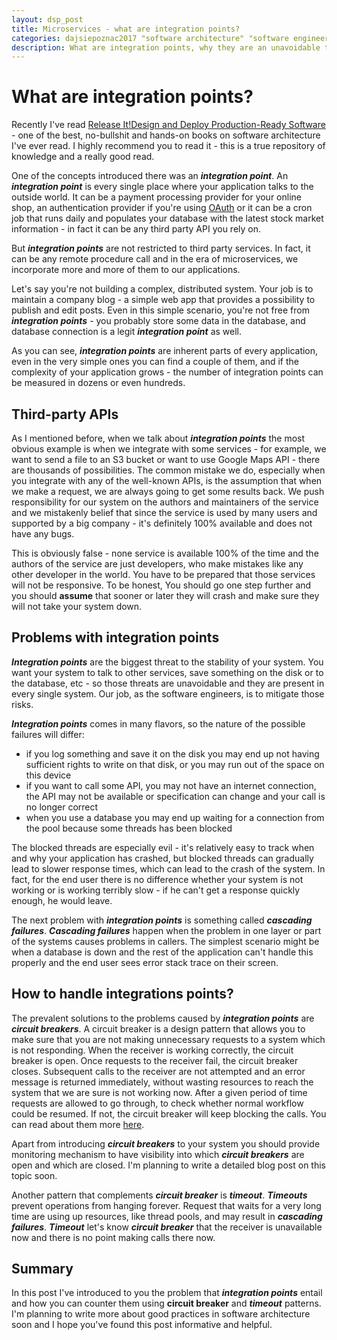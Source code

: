 ```yaml
---
layout: dsp_post
title: Microservices - what are integration points?
categories: dajsiepoznac2017 "software architecture" "software engineering" microservices
description: What are integration points, why they are an unavoidable threat to the stability of your system and how to handle them gracefully
---
```


# What are integration points?

Recently I've read [Release It!Design and Deploy Production-Ready Software](https://pragprog.com/book/mnee/release-it) - one of the best, no-bullshit and hands-on books on software architecture I've ever read. I highly recommend you to read it - this is a true repository of knowledge and a really good read. 

One of the concepts introduced there was an **_integration point_**. An **_integration point_** is every single place where your application talks to the outside world. It can be a payment processing provider for your online shop, an authentication provider if you're using [OAuth](https://oauth.net/2/) or it can be a cron job that runs daily and populates your database with the latest stock market information - in fact it can be any third party API you rely on. 

But **_integration points_** are not restricted to third party services. In fact, it can be any remote procedure call and in the era of microservices, we incorporate more and more of them to our applications. 

Let's say you're not building a complex, distributed system. Your job is to maintain a company blog - a simple web app that provides a possibility to publish and edit posts. Even in this simple scenario, you're not free from **_integration points_** - you probably store some data in the database, and database connection is a legit **_integration point_** as well.

As you can see, **_integration points_** are inherent parts of every application, even in the very simple ones you can find a couple of them, and if the complexity of your application grows - the number of integration points can be measured in dozens or even hundreds.

## Third-party APIs

As I mentioned before, when we talk about **_integration points_** the most obvious example is when we integrate with some services - for example, we want to send a file to an S3 bucket or want to use Google Maps API - there are thousands of possibilities. The common mistake we do, especially when you integrate with any of the well-known APIs, is the assumption that when we make a request, we are always going to get some results back. We push responsibility for our system on the authors and maintainers of the service and we mistakenly belief that since the service is used by many users and supported by a big company - it's definitely 100% available and does not have any bugs. 

This is obviously false - none service is available 100% of the time and the authors of the service are just developers, who make mistakes like any other developer in the world. You have to be prepared that those services will not be responsive. To be honest, You should go one step further and you should **assume** that sooner or later they will crash and make sure they will not take your system down.

## Problems with integration points

**_Integration points_** are the biggest threat to the stability of your system. You want your system to talk to other services, save something on the disk or to the database, etc - so those threats are unavoidable and they are present in every single system. Our job, as the software engineers, is to mitigate those risks. 

**_Integration points_** comes in many flavors, so the nature of the possible failures will differ:
- if you log something and save it on the disk you may end up not having sufficient rights to write on that disk, or you may run out of the space on this device
- if you want to call some API, you may not have an internet connection, the API may not be available or specification can change and your call is no longer correct
- when you use a database you may end up waiting for a connection from the pool because some threads has been blocked

The blocked threads are especially evil - it's relatively easy to track when and why your application has crashed, but blocked threads can gradually lead to slower response times, which can lead to the crash of the system. In fact, for the end user there is no difference whether your system is not working or is working terribly slow - if he can't get a response quickly enough, he would leave. 

The next problem with **_integration points_** is something called **_cascading failures_**. **_Cascading failures_** happen when the problem in one layer or part of the systems causes problems in callers. The simplest scenario might be when a database is down and the rest of the application can't handle this properly and the end user sees error stack trace on their screen.

## How to handle integrations points?

The prevalent solutions to the problems caused by **_integration points_** are **_circuit breakers_**. A circuit breaker is a design pattern that allows you to make sure that you are not making unnecessary requests to a system which is not responding. When the receiver is working correctly, the circuit breaker is open. Once requests to the receiver fail, the circuit breaker closes. Subsequent calls to the receiver are not attempted and an error message is returned immediately, without wasting resources to reach the system that we are sure is not working now. After a given period of time requests are allowed to go through, to check whether normal workflow could be resumed. If not, the circuit breaker will keep blocking the calls. You can read about them more [here](https://martinfowler.com/bliki/CircuitBreaker.html).

Apart from introducing **_circuit breakers_** to your system you should provide monitoring mechanism to have visibility into which **_circuit breakers_** are open and which are closed. I'm planning to write a detailed blog post on this topic soon. 

Another pattern that complements **_circuit breaker_** is **_timeout_**. **_Timeouts_** prevent operations from hanging forever. Request that waits for a very long time are using up resources, like thread pools, and may result in **_cascading failures_**. **_Timeout_** let's know **_circuit breaker_** that the receiver is unavailable now and there is no point making calls there now.  

## Summary

In this post I've introduced to you the problem that **_integration points_** entail and how you can counter them using **circuit breaker** and **_timeout_** patterns. I'm planning to write more about good practices in software architecture soon and I hope you've found this post informative and helpful.
